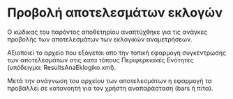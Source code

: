 # Προβολή αποτελεσμάτων εκλογών

Ο κώδικας του παρόντος αποθετηρίου αναπτύχθηκε για τις ανάγκες προβολής των αποτελεσμάτων των εκλογικών αναμετρήσεων.

Αξιοποιεί το αρχείο που εξάγεται απο την τοπική εφαρμογή συγκέντρωσης των αποτελεσμάτων στις κατα τόπους Περιφερειακές Ενότητες (υπόδειγμα: ResultsAnaEklogiko.xml).

Μετά την ανάγνωση του αρχείου των αποτελεσμάτων η εφαρμογή τα προβάλλει σε κατανοητή για τον χρήστη αναπαράσταση (bars ή πίτα).
